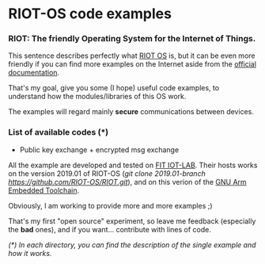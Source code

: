 # RIOT-OS code examples

### RIOT: The friendly Operating System for the Internet of Things.
This sentence describes perfectly what [RIOT OS](https://www.riot-os.org) is, but it can be even more friendly if you can find more examples on the Internet aside from the [official documentation](https://doc.riot-os.org).

That's my goal, give you some (I hope) useful code examples, to understand how the modules/libraries of this OS work.

The examples will regard mainly **secure** communications between devices.

### List of available codes (*)

+ Public key exchange + encrypted msg exchange


All the example are developed and tested on [FIT IOT-LAB](https://www.iot-lab.info/testbed/dashboard).
Their hosts works on the version 2019.01 of RIOT-OS (_git clone 2019.01-branch https://github.com/RIOT-OS/RIOT.git_), and on this verion of the [GNU Arm Embedded Toolchain](https://developer.arm.com/tools-and-software/open-source-software/developer-tools/gnu-toolchain/gnu-rm/downloads/7-2018-q2-update).

Obviously, I am working to provide more and more examples ;)

That's my first "open source" experiment, so leave me feedback (especially the **bad** ones), and if you want... contribute with lines of code.



_(*) In each directory, you can find the description of the single example and how it works._
